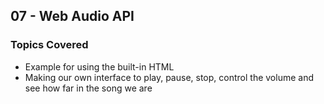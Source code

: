 ## 07 - Web Audio API

### Topics Covered

- Example for using the built-in HTML <audio> element
- Making our own interface to play, pause, stop, control the volume and see how far in the song we are
